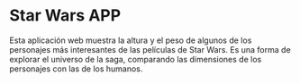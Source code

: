 # Star Wars APP
Esta aplicación web muestra la altura y el peso de algunos de los personajes más interesantes de las películas de Star Wars. Es una forma de explorar el universo de la saga, comparando las dimensiones de los personajes con las de los humanos.
